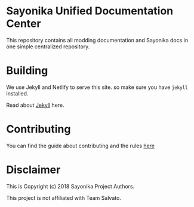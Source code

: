 # Sayonika Unified Documentation Center

This repository contains all modding documentation and Sayonika docs in one simple centralized repository.

# Building

We use Jekyll and Netlify to serve this site. so make sure you have `jekyll` installed.

Read about [Jekyll](https://jekyllrb.com/) here.

# Contributing

You can find the guide about contributing and the rules [here](https://sudc.maidcafe.me/contributing/)

# Disclaimer

This is Copyright (c) 2018 Sayonika Project Authors.

This project is not affiliated with Team Salvato.